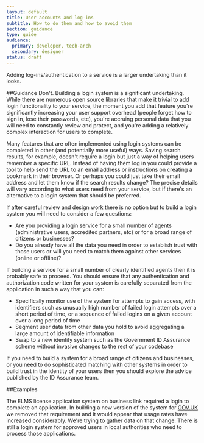 ```yaml
---
layout: default
title: User accounts and log-ins
subtitle: How to do them and how to avoid them
section: guidance
type: guide
audience:
  primary: developer, tech-arch
  secondary: designer
status: draft
---
```


Adding log-ins/authentication to a service is a larger undertaking than it looks.

##Guidance
Don't. Building a login system is a significant undertaking. While there are numerous open source libraries that make it trivial to add login functionality to your service, the moment you add that feature you're significantly increasing your user support overhead (people forget how to sign in, lose their passwords, etc), you're accruing personal data that you will need to constantly review and protect, and you're adding a relatively complex interaction for users to complete.

Many features that are often implemented using login systems can be completed in other (and potentially more useful) ways. Saving search results, for example, doesn't require a login but just a way of helping users remember a specific URL. Instead of having them log in you could provide a tool to help send the URL to an email address or instructions on creating a bookmark in their browser. Or perhaps you could just take their email address and let them know if the search results change? The precise details will vary according to what users need from your service, but if there's an alternative to a login system that should be preferred.

If after careful review and design work there is no option but to build a login system you will need to consider a few questions:

* Are you providing a login service for a small number of agents (administrative users, accredited partners, etc) or for a broad range of citizens or businesses?
* Do you already have all the data you need in order to establish trust with those users or will you need to match them against other services (online or offline)?

If building a service for a small number of clearly identified agents then it is probably safe to proceed. You should ensure that any authentication and authorization code written for your system is carefully separated from the application in such a way that you can:

* Specifically monitor use of the system for attempts to gain access, with identifiers such as unusually high number of failed login attempts over a short period of time, or a sequence of failed logins on a given account over a long period of time
* Segment user data from other data you hold to avoid aggregating a large amount of identifiable information
* Swap to a new identity system such as the Government ID Assurance scheme without invasive changes to the rest of your codebase

If you need to build a system for a broad range of citizens and businesses, or you need to do sophisticated matching with other systems in order to build trust in the identity of your users then you should explore the advice published by the ID Assurance team.

##Examples

The ELMS license application system on business link required a login to complete an application. In building a new version of the system for [GOV.UK](https://www.gov.uk/browse/business/licences) we removed that requirement and it would appear that usage rates have increased considerably. We're trying to gather data on that change. There is still a login system for approved users in local authorities who need to process those applications.
